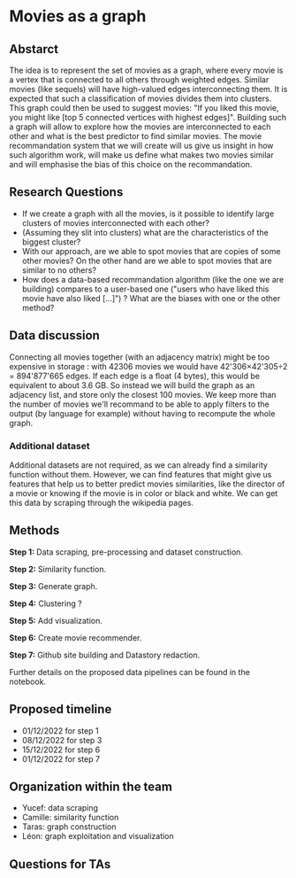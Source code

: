 # Movies as a graph


## Abstarct
[//]: # "Abstract: A 150 word description of the project idea and goals. What’s the motivation behind your project? What story would you like to tell, and why?"
The idea is to represent the set of movies as a graph, where every movie is a vertex that is connected to all others through weighted edges. Similar movies (like sequels) will have high-valued edges interconnecting them. It is expected that such a classification of movies divides them into clusters. This graph could then be used to suggest movies: "If you liked this movie, you might like \[top 5 connected vertices with highest edges\]". Building such a graph will allow to explore how the movies are interconnected to each other and what is the best predictor to find similar movies. The movie recommandation system that we will create will us give us insight in how such algorithm work, will make us define what makes two movies similar and will emphasise the bias of this choice on the recommandation.

## Research Questions
[//]: # "Research Questions: A list of research questions you would like to address during the project."
* If we create a graph with all the movies, is it possible to identify large clusters of movies interconnected with each other?
* (Assuming they slit into clusters) what are the characteristics of the biggest cluster?
* With our approach, are we able to spot movies that are copies of some other movies? On the other hand are we able to spot movies that are similar to no others?
* How does a data-based recommandation algorithm (like the one we are building) compares to a user-based one ("users who have liked this movie have also liked [...]") ? What are the biases with one or the other method?


## Data discussion
[//]: # "Proposed additional datasets (if any): List the additional dataset(s) you want to use (if any), and some ideas on how you expect to get, manage, process, and enrich it/them. Show us that you’ve read the docs and some examples, and that you have a clear idea on what to expect. Discuss data size and format if relevant. It is your responsibility to check that what you propose is feasible."
Connecting all movies together (with an adjacency matrix) might be too expensive in storage : with 42306 movies we would have 42'306×42'305÷2 = 894'877'665 edges. If each edge is a float (4 bytes), this would be equivalent to about 3.6 GB. So instead we will build the graph as an adjacency list, and store only the closest 100 movies. We keep more than the number of movies we'll recommand to be able to apply filters to the output (by language for example) without having to recompute the whole graph.

### Additional dataset
Additional datasets are not required, as we can already find a similarity function without them. However, we can find features that might give us features that help us to better predict movies similarities, like the director of a movie or knowing if the movie is in color or black and white. We can get this data by scraping through the wikipedia pages. 

## Methods

**Step 1:** Data scraping, pre-processing and dataset construction.

**Step 2:** Similarity function.

**Step 3:** Generate graph.

**Step 4:** Clustering ?

**Step 5:** Add visualization.

**Step 6:** Create movie recommender.

**Step 7:** Github site building and Datastory redaction.

Further details on the proposed data pipelines can be found in the notebook.


## Proposed timeline

* 01/12/2022 for step 1 
* 08/12/2022 for step 3
* 15/12/2022 for step 6
* 01/12/2022 for step 7 


## Organization within the team
[//]: # "A list of internal milestones up until project Milestone P3."

* Yucef: data scraping
* Camille: similarity function
* Taras: graph construction
* Léon: graph exploitation and visualization


## Questions for TAs
[//]: # "Add here any questions you have for us related to the proposed project."
